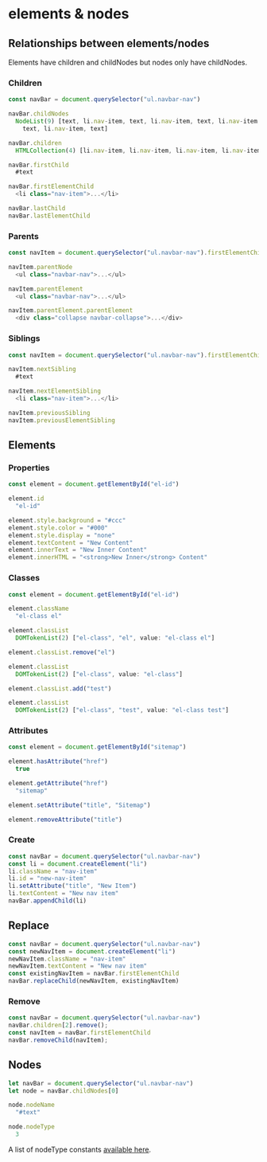 # elements & nodes

## Relationships between elements/nodes

Elements have children and childNodes but nodes only have childNodes.

### Children

```javascript
const navBar = document.querySelector("ul.navbar-nav")

navBar.childNodes
  NodeList(9) [text, li.nav-item, text, li.nav-item, text, li.nav-item, 
    text, li.nav-item, text]

navBar.children
  HTMLCollection(4) [li.nav-item, li.nav-item, li.nav-item, li.nav-item]

navBar.firstChild
  #text

navBar.firstElementChild
  <li class="nav-item">...</li>

navBar.lastChild
navBar.lastElementChild
```

### Parents

```javascript
const navItem = document.querySelector("ul.navbar-nav").firstElementChild

navItem.parentNode
  <ul class="navbar-nav">...</ul>

navItem.parentElement
  <ul class="navbar-nav">...</ul>

navItem.parentElement.parentElement
  <div class="collapse navbar-collapse">...</div>
```

### Siblings

```javascript
const navItem = document.querySelector("ul.navbar-nav").firstElementChild

navItem.nextSibling
  #text

navItem.nextElementSibling
  <li class="nav-item">...</li>

navItem.previousSibling
navItem.previousElementSibling
```

## Elements

### Properties

```javascript
const element = document.getElementById("el-id")

element.id
  "el-id"

element.style.background = "#ccc"
element.style.color = "#000"
element.style.display = "none"
element.textContent = "New Content"
element.innerText = "New Inner Content"
element.innerHTML = "<strong>New Inner</strong> Content"
```

### Classes

```javascript
const element = document.getElementById("el-id")

element.className
  "el-class el"

element.classList
  DOMTokenList(2) ["el-class", "el", value: "el-class el"]

element.classList.remove("el")

element.classList
  DOMTokenList(2) ["el-class", value: "el-class"]

element.classList.add("test")

element.classList
  DOMTokenList(2) ["el-class", "test", value: "el-class test"]
```

### Attributes

```javascript
const element = document.getElementById("sitemap")

element.hasAttribute("href")
  true

element.getAttribute("href")
  "sitemap"

element.setAttribute("title", "Sitemap")

element.removeAttribute("title")
```

### Create

```javascript
const navBar = document.querySelector("ul.navbar-nav")
const li = document.createElement("li")
li.className = "nav-item"
li.id = "new-nav-item"
li.setAttribute("title", "New Item")
li.textContent = "New nav item"
navBar.appendChild(li)
```

## Replace

```javascript
const navBar = document.querySelector("ul.navbar-nav")
const newNavItem = document.createElement("li")
newNavItem.className = "nav-item"
newNavItem.textContent = "New nav item"
const existingNavItem = navBar.firstElementChild
navBar.replaceChild(newNavItem, existingNavItem)
```

### Remove

```javascript
const navBar = document.querySelector("ul.navbar-nav")
navBar.children[2].remove();
const navItem = navBar.firstElementChild
navBar.removeChild(navItem);
```

## Nodes

```javascript
let navBar = document.querySelector("ul.navbar-nav")
let node = navBar.childNodes[0]

node.nodeName
  "#text"

node.nodeType
  3
```

A list of nodeType constants [available here](https://developer.mozilla.org/en-US/docs/Web/API/Node/nodeType).

